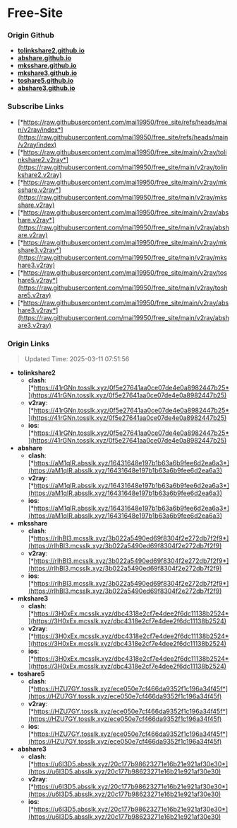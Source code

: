 # Free-Site

### Origin Github

- [**tolinkshare2.github.io**](https://github.com/tolinkshare2/tolinkshare2.github.io)
- [**abshare.github.io**](https://github.com/abshare/abshare.github.io)
- [**mksshare.github.io**](https://github.com/mksshare/mksshare.github.io)
- [**mkshare3.github.io**](https://github.com/mkshare3/mkshare3.github.io)
- [**toshare5.github.io**](https://github.com/toshare5/toshare5.github.io)
- [**abshare3.github.io**](https://github.com/abshare3/abshare3.github.io)

### Subscribe Links

- [*https://raw.githubusercontent.com/mai19950/free_site/refs/heads/main/v2ray/index*](https://raw.githubusercontent.com/mai19950/free_site/refs/heads/main/v2ray/index)
- [*https://raw.githubusercontent.com/mai19950/free_site/main/v2ray/tolinkshare2.v2ray*](https://raw.githubusercontent.com/mai19950/free_site/main/v2ray/tolinkshare2.v2ray)
- [*https://raw.githubusercontent.com/mai19950/free_site/main/v2ray/mksshare.v2ray*](https://raw.githubusercontent.com/mai19950/free_site/main/v2ray/mksshare.v2ray)
- [*https://raw.githubusercontent.com/mai19950/free_site/main/v2ray/abshare.v2ray*](https://raw.githubusercontent.com/mai19950/free_site/main/v2ray/abshare.v2ray)
- [*https://raw.githubusercontent.com/mai19950/free_site/main/v2ray/mkshare3.v2ray*](https://raw.githubusercontent.com/mai19950/free_site/main/v2ray/mkshare3.v2ray)
- [*https://raw.githubusercontent.com/mai19950/free_site/main/v2ray/toshare5.v2ray*](https://raw.githubusercontent.com/mai19950/free_site/main/v2ray/toshare5.v2ray)
- [*https://raw.githubusercontent.com/mai19950/free_site/main/v2ray/abshare3.v2ray*](https://raw.githubusercontent.com/mai19950/free_site/main/v2ray/abshare3.v2ray)

### Origin Links

> Updated Time: 2025-03-11 07:51:56

- **tolinkshare2**
  - **clash**: [*https://41rGNn.tosslk.xyz/0f5e27641aa0ce07de4e0a8982447b25*](https://41rGNn.tosslk.xyz/0f5e27641aa0ce07de4e0a8982447b25)
  - **v2ray**: [*https://41rGNn.tosslk.xyz/0f5e27641aa0ce07de4e0a8982447b25*](https://41rGNn.tosslk.xyz/0f5e27641aa0ce07de4e0a8982447b25)
  - **ios**: [*https://41rGNn.tosslk.xyz/0f5e27641aa0ce07de4e0a8982447b25*](https://41rGNn.tosslk.xyz/0f5e27641aa0ce07de4e0a8982447b25)
- **abshare**
  - **clash**: [*https://aM1qIR.absslk.xyz/16431648e197b1b63a6b9fee6d2ea6a3*](https://aM1qIR.absslk.xyz/16431648e197b1b63a6b9fee6d2ea6a3)
  - **v2ray**: [*https://aM1qIR.absslk.xyz/16431648e197b1b63a6b9fee6d2ea6a3*](https://aM1qIR.absslk.xyz/16431648e197b1b63a6b9fee6d2ea6a3)
  - **ios**: [*https://aM1qIR.absslk.xyz/16431648e197b1b63a6b9fee6d2ea6a3*](https://aM1qIR.absslk.xyz/16431648e197b1b63a6b9fee6d2ea6a3)
- **mksshare**
  - **clash**: [*https://rIhBl3.mcsslk.xyz/3b022a5490ed69f8304f2e272db7f2f9*](https://rIhBl3.mcsslk.xyz/3b022a5490ed69f8304f2e272db7f2f9)
  - **v2ray**: [*https://rIhBl3.mcsslk.xyz/3b022a5490ed69f8304f2e272db7f2f9*](https://rIhBl3.mcsslk.xyz/3b022a5490ed69f8304f2e272db7f2f9)
  - **ios**: [*https://rIhBl3.mcsslk.xyz/3b022a5490ed69f8304f2e272db7f2f9*](https://rIhBl3.mcsslk.xyz/3b022a5490ed69f8304f2e272db7f2f9)
- **mkshare3**
  - **clash**: [*https://3H0xEx.mcsslk.xyz/dbc4318e2cf7e4dee2f6dc11138b2524*](https://3H0xEx.mcsslk.xyz/dbc4318e2cf7e4dee2f6dc11138b2524)
  - **v2ray**: [*https://3H0xEx.mcsslk.xyz/dbc4318e2cf7e4dee2f6dc11138b2524*](https://3H0xEx.mcsslk.xyz/dbc4318e2cf7e4dee2f6dc11138b2524)
  - **ios**: [*https://3H0xEx.mcsslk.xyz/dbc4318e2cf7e4dee2f6dc11138b2524*](https://3H0xEx.mcsslk.xyz/dbc4318e2cf7e4dee2f6dc11138b2524)
- **toshare5**
  - **clash**: [*https://HZU7GY.tosslk.xyz/ece050e7cf466da9352f1c196a34f45f*](https://HZU7GY.tosslk.xyz/ece050e7cf466da9352f1c196a34f45f)
  - **v2ray**: [*https://HZU7GY.tosslk.xyz/ece050e7cf466da9352f1c196a34f45f*](https://HZU7GY.tosslk.xyz/ece050e7cf466da9352f1c196a34f45f)
  - **ios**: [*https://HZU7GY.tosslk.xyz/ece050e7cf466da9352f1c196a34f45f*](https://HZU7GY.tosslk.xyz/ece050e7cf466da9352f1c196a34f45f)
- **abshare3**
  - **clash**: [*https://u6I3D5.absslk.xyz/20c177b98623271e16b21e921af30e30*](https://u6I3D5.absslk.xyz/20c177b98623271e16b21e921af30e30)
  - **v2ray**: [*https://u6I3D5.absslk.xyz/20c177b98623271e16b21e921af30e30*](https://u6I3D5.absslk.xyz/20c177b98623271e16b21e921af30e30)
  - **ios**: [*https://u6I3D5.absslk.xyz/20c177b98623271e16b21e921af30e30*](https://u6I3D5.absslk.xyz/20c177b98623271e16b21e921af30e30)
